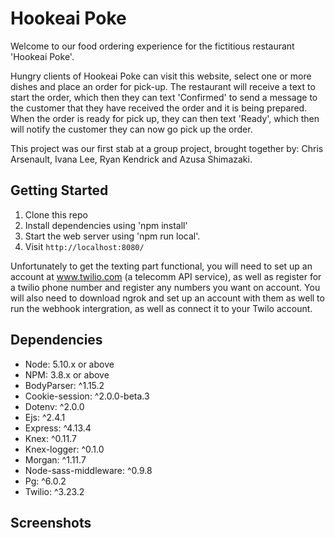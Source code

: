 # Hookeai Poke
Welcome to our food ordering experience for the fictitious restaurant 'Hookeai Poke'.

Hungry clients of Hookeai Poke can visit this website, select one or more dishes and place an order for pick-up. The restaurant will receive a text to start the order, which then they can text 'Confirmed' to send a message to the customer that they have received the order and it is being prepared.  When the order is ready for pick up, they can then text 'Ready', which then will notify the customer they can now go pick up the order.

This project was our first stab at a group project, brought together by: Chris Arsenault, Ivana Lee, Ryan Kendrick and Azusa Shimazaki.

## Getting Started

1. Clone this repo
2. Install dependencies using 'npm install'
3. Start the web server using 'npm run local'.
4. Visit `http://localhost:8080/`

Unfortunately to get the texting part functional, you will need to set up an account at www.twilio.com (a telecomm API service), as well as register for a twilio phone number and register any numbers you want on account.  You will also need to download ngrok and set up an account with them as well to run the webhook intergration, as well as connect it to your Twilo account.

## Dependencies

- Node: 5.10.x or above
- NPM: 3.8.x or above
- BodyParser: ^1.15.2
- Cookie-session: ^2.0.0-beta.3
- Dotenv: ^2.0.0
- Ejs: ^2.4.1
- Express: ^4.13.4
- Knex: ^0.11.7
- Knex-logger: ^0.1.0
- Morgan: ^1.11.7
- Node-sass-middleware: ^0.9.8
- Pg: ^6.0.2
- Twilio: ^3.23.2

## Screenshots

